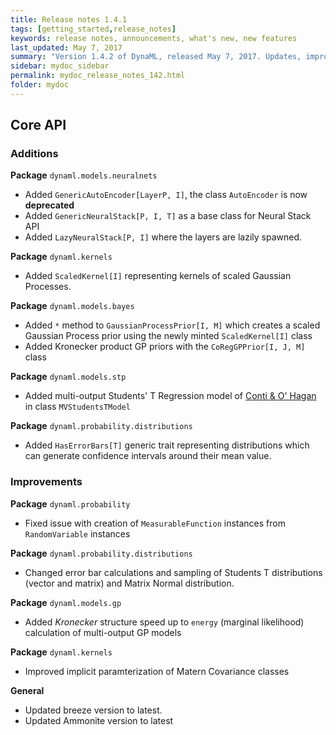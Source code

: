 ```yaml
---
title: Release notes 1.4.1
tags: [getting_started,release_notes]
keywords: release notes, announcements, what's new, new features
last_updated: May 7, 2017
summary: "Version 1.4.2 of DynaML, released May 7, 2017. Updates, improvements and new features."
sidebar: mydoc_sidebar
permalink: mydoc_release_notes_142.html
folder: mydoc
---
```


## Core API

### Additions


**Package** `dynaml.models.neuralnets`

 - Added `GenericAutoEncoder[LayerP, I]`, the class `AutoEncoder` is now **deprecated** 
 - Added `GenericNeuralStack[P, I, T]` as a base class for Neural Stack API
 - Added `LazyNeuralStack[P, I]` where the layers are lazily spawned.

**Package** `dynaml.kernels`

 - Added `ScaledKernel[I]` representing kernels of scaled Gaussian Processes.

**Package** `dynaml.models.bayes`

 - Added `*` method to `GaussianProcessPrior[I, M]` which creates a scaled Gaussian Process prior using the newly minted `ScaledKernel[I]` class
 - Added Kronecker product GP priors with the `CoRegGPPrior[I, J, M]` class

**Package** `dynaml.models.stp`

  - Added multi-output Students' T Regression model of [Conti & O' Hagan](http://www.sciencedirect.com/science/article/pii/S0378375809002559) in class `MVStudentsTModel`

**Package** `dynaml.probability.distributions`

   - Added `HasErrorBars[T]` generic trait representing distributions which can generate confidence intervals around their mean value.


### Improvements


**Package** `dynaml.probability`

 - Fixed issue with creation of `MeasurableFunction` instances from `RandomVariable` instances
 
**Package** `dynaml.probability.distributions`

  - Changed error bar calculations and sampling of Students T distributions (vector and matrix) and Matrix Normal distribution.

**Package** `dynaml.models.gp`

  - Added _Kronecker_ structure speed up to `energy` (marginal likelihood) calculation of multi-output GP models

**Package** `dynaml.kernels`
  - Improved implicit paramterization of Matern Covariance classes


**General**

  - Updated breeze version to latest.
  - Updated Ammonite version to latest
